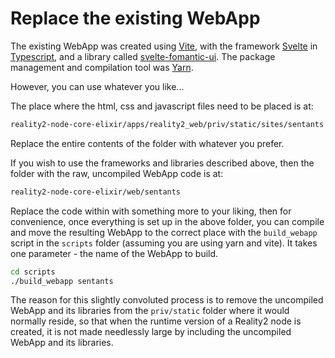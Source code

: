 # Replace the existing WebApp

The existing WebApp was created using [Vite](https://vitejs.dev/), with the framework [Svelte](https://svelte.dev/) in [Typescript](https://www.typescriptlang.org/), and a library called [svelte-fomantic-ui](https://github.com/roycdaviesuoa/svelte-fomantic-ui).  The package management and compilation tool was [Yarn](https://yarnpkg.com/).

However, you can use whatever you like...

The place where the html, css and javascript files need to be placed is at:

```bash
reality2-node-core-elixir/apps/reality2_web/priv/static/sites/sentants
```

Replace the entire contents of the folder with whatever you prefer.

If you wish to use the frameworks and libraries described above, then the folder with the raw, uncompiled WebApp code is at:

```bash
reality2-node-core-elixir/web/sentants
```

Replace the code within with something more to your liking, then for convenience, once everything is set up in the above folder, you can compile and move the resulting WebApp to the correct place with the `build_webapp` script in the `scripts` folder (assuming you are using yarn and vite).  It takes one parameter - the name of the WebApp to build.

```bash
cd scripts
./build_webapp sentants
```

The reason for this slightly convoluted process is to remove the uncompiled WebApp and its libraries from the `priv/static` folder where it would normally reside, so that when the runtime version of a Reality2 node is created, it is not made needlessly large by including the uncompiled WebApp and its libraries.